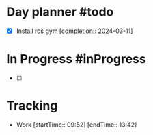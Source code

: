 # Day planner #todo 
- [x] Install ros gym  [completion:: 2024-03-11]

# In Progress #inProgress 
- [ ] 

# Tracking
- Work [startTime:: 09:52] [endTime:: 13:42]
